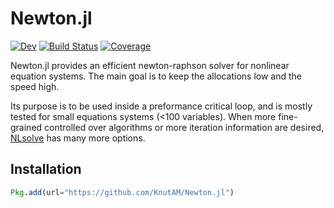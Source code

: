 # Newton.jl

<!-- [![Stable](https://img.shields.io/badge/docs-stable-blue.svg)](https://KnutAM.github.io/Newton.jl/stable) -->
[![Dev](https://img.shields.io/badge/docs-dev-blue.svg)](https://KnutAM.github.io/Newton.jl/dev)
[![Build Status](https://github.com/KnutAM/Newton.jl/workflows/CI/badge.svg)](https://github.com/KnutAM/Newton.jl/actions)
[![Coverage](https://codecov.io/gh/KnutAM/Newton.jl/branch/main/graph/badge.svg?token=9JRHlQ6meT)](https://codecov.io/gh/KnutAM/Newton.jl)

Newton.jl provides an efficient newton-raphson solver for nonlinear equation systems. The main goal is to keep the allocations low and the speed high.

Its purpose is to be used inside a preformance critical loop, and is mostly tested for small equations systems (<100 variables). When more fine-grained controlled over algorithms or more iteration information are desired, [NLsolve](https://github.com/JuliaNLSolvers/NLsolve.jl) has many more options.

## Installation
```julia
Pkg.add(url="https://github.com/KnutAM/Newton.jl")
```

